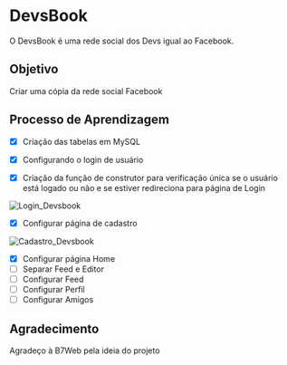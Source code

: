 # DevsBook

O DevsBook é uma rede social dos Devs igual ao Facebook.

## Objetivo

Criar uma cópia da rede social Facebook

## Processo de Aprendizagem

- [x] Criação das tabelas em MySQL
- [x] Configurando o login de usuário
- [x] Criação da função de construtor para verificação única se o usuário está logado ou não e se estiver redireciona para página de Login



![Login_Devsbook](https://user-images.githubusercontent.com/107354811/236728104-5a2a4e97-d534-49b2-b6d2-b8c33cb5d42c.png)


- [x] Configurar página de cadastro

![Cadastro_Devsbook](https://user-images.githubusercontent.com/107354811/236728321-f0b1ef5b-b2a8-4e56-b34a-6f4ed332a882.png)


- [x] Configurar página Home
- [ ] Separar Feed e Editor
- [ ] Configurar Feed
- [ ] Configurar Perfil
- [ ] Configurar Amigos

## Agradecimento

Agradeço à B7Web pela ideia do projeto
